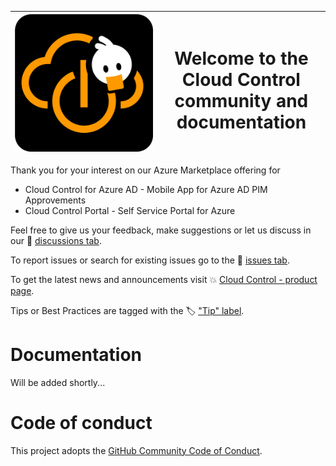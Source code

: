 |  ![](docs/img/cloud-control.png)   |   <h1> Welcome to the </br>**Cloud Control** </br> community and documentation </h1> |  
| ---- | ---- |

Thank you for your interest on our Azure Marketplace offering for
* Cloud Control for Azure AD - Mobile App for Azure AD PIM Approvements
* Cloud Control Portal - Self Service Portal for Azure

Feel free to give us your feedback, make suggestions or let us discuss in our 📢 [discussions tab](../../discussions/).

To report issues or search for existing issues go to the 🔎 [issues tab](../../issues/).

To get the latest news and announcements visit 💥 [Cloud Control - product page](https://whiteduck.de/produkte/cloud-control/).

Tips or Best Practices are tagged with the 🏷 ["Tip" label](../../discussions?discussions_q=label%3Atip).

# Documentation

Will be added shortly...

# Code of conduct

This project adopts the [GitHub Community Code of Conduct](https://docs.github.com/en/site-policy/github-terms/github-community-code-of-conduct).  
